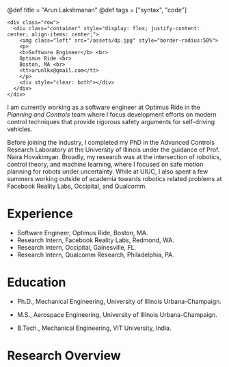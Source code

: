 @def title = "Arun Lakshmanan"
@def tags = ["syntax", "code"]

~~~
<div class="row">
  <div class="container" style="display: flex; justify-content: center; align-items: center;">
    <img class="left" src="/assets/dp.jpg" style="border-radius:50%">
    <p>
    <b>Software Engineer</b> <br>
    Optimus Ride <br>
    Boston, MA <br>
    <tt>arunlkx@gmail.com</tt>
    </p>
    <div style="clear: both"></div>
  </div>
</div>
~~~

I am currently working as a software engineer at Optimus Ride in the _Planning and Controls_ team where I focus development efforts on modern control techniques that provide rigorous safety arguments for self-driving vehicles.

Before joining the industry, I completed my PhD in the Advanced Controls Research Laboratory at the University of Illinois under the guidance of Prof. Naira Hovakimyan. Broadly, my research was at the intersection of robotics, control theory, and machine learning, where I focused on safe motion planning for robots under uncertainty.
While at UIUC, I also spent a few summers working outside of academia towards robotics related problems at Facebook Reality Labs, Occipital, and Qualcomm.

# Experience

- Software Engineer, Optimus Ride, Boston, MA.
- Research Intern, Facebook Reality Labs, Redmond, WA.
- Research Intern, Occipital, Gainesville, FL.
- Research Intern, Qualcomm Research, Philadelphia, PA.

# Education

- Ph.D., Mechanical Engineering, University of Illinois Urbana-Champaign.

- M.S., Aerospace Engineering, University of Illinois Urbana-Champaign.

- B.Tech., Mechanical Engineering, VIT University, India.

# Research Overview
